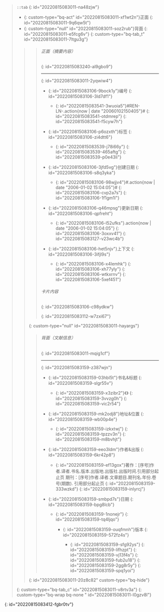 > `::tab`
> {: id="20220815083011-na48zjw"}
>
> * {: custom-type="bq-act" id="20220815083011-xf1wt2n"}正面
>   {: id="20220815083011-9q6qw5t"}
> * {: custom-type="null" id="20220815083011-soz2rub"}背面
>   {: id="20220815083011-e5fcg6v"}
> {: custom-type="bq-tab_t" id="20220815083011-7ltgu3g"}
>
>>> ###### 正面（摘要内容）
>>> {: id="20220815083240-al9gbo9"}
>>>
>>> ---
>>> {: id="20220815083011-2yqwiw4"}
>>>
>>> * {: id="20220815083106-9bock1y"}编号
>>>   {: id="20220815083106-3ld7df1"}
>>>
>>>   * {: id="20220815083541-3wuoia5"}#REN-LN-.action{now | date "20060102150405"}#
>>>     {: id="20220815083541-otdmrep"}
>>>   {: id="20220815083541-f5cyw7h"}
>>> * {: id="20220815083106-p6ozxth"}标签
>>>   {: id="20220815083106-zi4dtt6"}
>>>
>>>   * {: id="20220815083539-j78i66y"}
>>>     {: id="20220815083539-465aftg"}
>>>   {: id="20220815083539-p0e43li"}
>>> * {: id="20220815083106-3jfd5vg"}创建日期
>>>   {: id="20220815083106-s8q3yka"}
>>>
>>>   * {: id="20220815083106-98wjjv4"}#.action{now | date "2006-01-02 15:04:05"}#
>>>     {: id="20220815083106-cvp2a7s"}
>>>   {: id="20220815083106-1f1gm1l"}
>>> * {: id="20220815083106-q46mpsg"}更新日期
>>>   {: id="20220815083106-qpfreht"}
>>>
>>>   * {: id="20220815083106-l52ufks"}.action{now | date "2006-01-02 15:04:05"}
>>>     {: id="20220815083106-3oxxv41"}
>>>   {: id="20220815083127-v23wc4b"}
>>> * {: id="20220815083106-het5njv"}上下文
>>>   {: id="20220815083106-3ifjl9s"}
>>>
>>>   * {: id="20220815083106-x4lemhk"}
>>>     {: id="20220815083106-xh77yly"}
>>>   {: id="20220815083106-wtkxrnv"}
>>> {: id="20220815083106-5xef451"}
>>>
>>> ###### 卡片内容
>>> {: id="20220815083106-c98ydkw"}
>>>
>>> {: id="20220815083112-w7zxi67"}
>>>
>> {: custom-type="null" id="20220815083011-hayargs"}
>>
>>> ###### 背面（文献信息）
>>> {: id="20220815083011-mqig1cf"}
>>>
>>> ---
>>> {: id="20220815083159-z387wjn"}
>>>
>>> * {: id="20220815083159-03hbl5t"}书名&标题
>>>   {: id="20220815083159-slgr55v"}
>>>
>>>   * {: id="20220815083159-x3zibr2"}《》
>>>     {: id="20220815083159-3vvzg0h"}
>>>   {: id="20220815083159-vic2r54"}
>>> * {: id="20220815083159-mk2odj8"}地址&位置
>>>   {: id="20220815083159-wb00p4e"}
>>>
>>>   * {: id="20220815083159-izkxtwj"}
>>>     {: id="20220815083159-tpzzv3n"}
>>>   {: id="20220815083159-m8bvhjt"}
>>> * {: id="20220815083159-eeo3ldm"}作者&出版
>>>   {: id="20220815083159-6kr42p8"}
>>>
>>>   * {: id="20220815083159-ef13gox"}著作：[序号]作者.译者.书名.版本.出版地.出版社.出版时间.引用部分起止页
>>>     期刊：[序号]作者.译者.文章题目.期刊名.年份.卷号(期数). 引用部分起止页
>>>     {: id="20220815083159-333wzkd"}
>>>   {: id="20220815083159-inlyrcj"}
>>> * {: id="20220815083159-smbpd7s"}日期
>>>   {: id="20220815083159-bpg8lcb"}
>>>
>>>   * {: id="20220815083159-1nonejr"}
>>>     {: id="20220815083159-tq4ljqo"}
>>>
>>>     * {: id="20220815083159-ouqfmnh"}版本
>>>       {: id="20220815083159-572fz4s"}
>>>
>>>       * {: id="20220815083159-sfg92ys"}
>>>         {: id="20220815083159-lifhzpt"}
>>>       {: id="20220815083159-vj13f4s"}
>>>     {: id="20220815083159-fub2u18"}
>>>   {: id="20220815083159-2gg8r5y"}
>>> {: id="20220815083159-spq1yoi"}
>>>
>> {: id="20220815083011-20z8c82" custom-type="bq-hide"}
>>
> {: custom-type="bq-tab_c" id="20220815083011-v8rtv3a"}
{: custom-type="bq-wrap       bq-none " id="20220815083011-l0gzv8l"}

{: id="20220815083412-fgbr0tv"}
